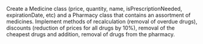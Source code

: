 Create a Medicine class (price, quantity, name, isPrescriptionNeeded, expirationDate, etc) and a Pharmacy class that contains an assortment of medicines. Implement methods of recalculation (removal of overdue drugs), discounts (reduction of prices for all drugs by 10%), removal of the cheapest drugs and addition, removal of drugs from the pharmacy.